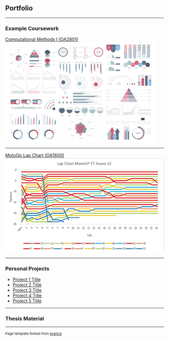 ## Portfolio

---

### Example Coursework

[Computational Methods I (OA2801)](/sample_page)
<img src="images/dummy_thumbnail.jpg?raw=true"/>

---

[MotoGp Lap Chart (OA1600)](pdf/Lab2.xlsx)
<img src="images/Lap Chart.jpg?raw=true"/>

---

### Personal Projects

- [Project 1 Title](http://example.com/)
- [Project 2 Title](http://example.com/)
- [Project 3 Title](http://example.com/)
- [Project 4 Title](http://example.com/)
- [Project 5 Title](http://example.com/)

---

### Thesis Material


---
<p style="font-size:11px">Page template forked from <a href="https://github.com/evanca/quick-portfolio">evanca</a></p>
<!-- Remove above link if you don't want to attibute -->
